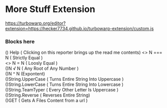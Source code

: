 # More Stuff Extension 
https://turbowarp.org/editor?extension=https://hecker7734.github.io/turbowarp-extension/custom.js

### Blocks here
 () Help ( Clicking on this reporter brings up the read me contents)
 <> N === N ( Strictly Equal )  
 <> N = N ( Loosly Equal )  
 ()N √ N ( Any Root of Any Number )  
 ()N ^ N (Expontent)  
 ()String.UpperCase ( Turns Entire String Into Uppercase )  
 ()String.LowerCase ( Turns Entire String Into Lowercase )  
 ()String.TeamTyper ( Every Other Letter Is Uppercase )  
 ()String.Reverse ( Reverses Entire String)  
 ()GET ( Gets A Files Content from a url )